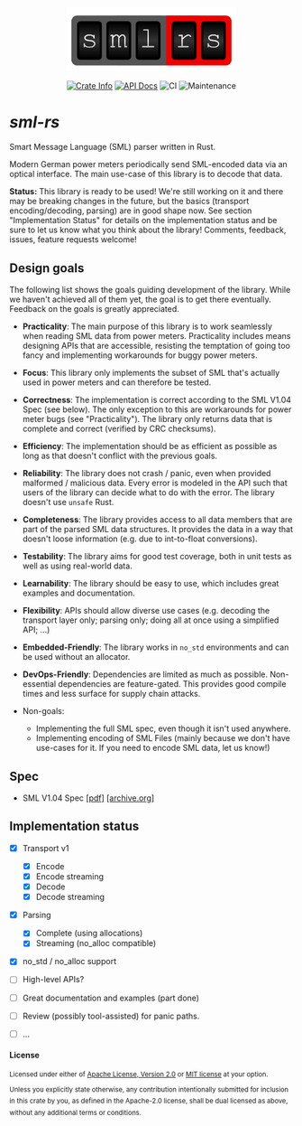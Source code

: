 <div align="center">
  <img src="./.static/logo_embedded_font.png" width="300" height="112.5" alt="sml-rs"/>
  <p>
    <a href="https://crates.io/crates/sml-rs"><img alt="Crate Info" src="https://img.shields.io/crates/v/sml-rs.svg?style=flat-square"/></a>
    <a href="https://docs.rs/sml-rs/"><img alt="API Docs" src="https://img.shields.io/docsrs/sml-rs.svg?style=flat-square"/></a>
    <img alt="CI" src="https://img.shields.io/github/actions/workflow/status/fkohlgrueber/sml-rs/quickstart.yml?branch=main&label=CI&style=flat-square"/>
    <img alt="Maintenance" src="https://img.shields.io/maintenance/yes/2023?style=flat-square"/>
  </p>
</div>


# *sml-rs*

Smart Message Language (SML) parser written in Rust.

Modern German power meters periodically send SML-encoded data via an optical interface. The main use-case of this library is to decode that data. 

**Status:** This library is ready to be used! We're still working on it and there may be breaking changes in the future, but the basics (transport encoding/decoding, parsing) are in good shape now. See section "Implementation Status" for details on the implementation status and be sure to let us know what you think about the library! Comments, feedback, issues, feature requests welcome!

## Design goals

The following list shows the goals guiding development of the library. While we haven't achieved all of them yet, the goal is to get there eventually. Feedback on the goals is greatly appreciated.

- **Practicality**: The main purpose of this library is to work seamlessly when reading SML data from power meters. Practicality includes means designing APIs that are accessible, resisting the temptation of going too fancy and implementing workarounds for buggy power meters.
- **Focus**: This library only implements the subset of SML that's actually used in power meters and can therefore be tested.
- **Correctness**: The implementation is correct according to the SML V1.04 Spec (see below). The only exception to this are workarounds for power meter bugs (see "Practicality"). The library only returns data that is complete and correct (verified by CRC checksums).
- **Efficiency**: The implementation should be as efficient as possible as long as that doesn't conflict with the previous goals.
- **Reliability**: The library does not crash / panic, even when provided malformed / malicious data. Every error is modeled in the API such that users of the library can decide what to do with the error. The library doesn't use `unsafe` Rust.
- **Completeness**: The library provides access to all data members that are part of the parsed SML data structures. It provides the data in a way that doesn't loose information (e.g. due to int-to-float conversions).
- **Testability**: The library aims for good test coverage, both in unit tests as well as using real-world data.
- **Learnability**: The library should be easy to use, which includes great examples and documentation.
- **Flexibility**: APIs should allow diverse use cases (e.g. decoding the transport layer only; parsing only; doing all at once using a simplified API; ...)
- **Embedded-Friendly**: The library works in `no_std` environments and can be used without an allocator.
- **DevOps-Friendly**: Dependencies are limited as much as possible. Non-essential dependencies are feature-gated. This provides good compile times and less surface for supply chain attacks.

- Non-goals:
  - Implementing the full SML spec, even though it isn't used anywhere.
  - Implementing encoding of SML Files (mainly because we don't have use-cases for it. If you need to encode SML data, let us know!)

## Spec

- SML V1.04 Spec [[pdf]](https://www.bsi.bund.de/SharedDocs/Downloads/DE/BSI/Publikationen/TechnischeRichtlinien/TR03109/TR-03109-1_Anlage_Feinspezifikation_Drahtgebundene_LMN-Schnittstelle_Teilb.pdf;jsessionid=F2323041EE7292926D80680DA407BA3F.internet082?__blob=publicationFile&v=1) [[archive.org]](https://web.archive.org/web/20211217153839/https://www.bsi.bund.de/SharedDocs/Downloads/DE/BSI/Publikationen/TechnischeRichtlinien/TR03109/TR-03109-1_Anlage_Feinspezifikation_Drahtgebundene_LMN-Schnittstelle_Teilb.pdf;jsessionid=F2323041EE7292926D80680DA407BA3F.internet082?__blob=publicationFile&v=1)


## Implementation status

- [x] Transport v1
  - [x] Encode
  - [x] Encode streaming
  - [x] Decode
  - [x] Decode streaming
- [x] Parsing
  - [x] Complete (using allocations)
  - [x] Streaming (no_alloc compatible)
- [x] no_std / no_alloc support
- [ ] High-level APIs?
- [ ] Great documentation and examples (part done)
- [ ] Review (possibly tool-assisted) for panic paths.
- [ ] ...


#### License

<sup>
Licensed under either of <a href="LICENSE-APACHE">Apache License, Version
2.0</a> or <a href="LICENSE-MIT">MIT license</a> at your option.
</sup>

<br>

<sub>
Unless you explicitly state otherwise, any contribution intentionally submitted
for inclusion in this crate by you, as defined in the Apache-2.0 license, shall
be dual licensed as above, without any additional terms or conditions.
</sub>
